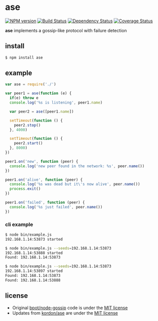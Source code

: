 # ase 

[![NPM version](https://badge.fury.io/js/ase.png)](http://badge.fury.io/js/ase)
[![Build Status](https://secure.travis-ci.org/kordon/ase.png)](http://travis-ci.org/kordon/ase)
[![Dependency Status](https://gemnasium.com/kordon/ase.png)](https://gemnasium.com/kordon/ase)
[![Coverage Status](https://coveralls.io/repos/kordon/ase/badge.png?branch=master)](https://coveralls.io/r/kordon/ase?branch=master)

**ase** implements a gossip-like protocol with failure detection

## install

```bash
$ npm install ase
```

## example

```js
var ase = require('./')

var peer1 = ase(function (e) {
  if(e) throw e
  console.log('%s is listening', peer1.name)

  var peer2 = ase([peer1.name])

  setTimeout(function () {
    peer2.stop()
  }, 4000)

  setTimeout(function () {
    peer2.start()
  }, 8000)
})

peer1.on('new', function (peer) {
  console.log('new peer found in the network: %s', peer.name())
})

peer1.on('alive', function (peer) {
  console.log('%s was dead but it\'s now alive', peer.name())
  process.exit()
})

peer1.on('failed', function (peer) {
  console.log('%s just failed', peer.name())
})
```

### cli example

```sh
$ node bin/example.js
192.168.1.14:53873 started
```
```sh
$ node bin/example.js --seeds=192.168.1.14:53873
192.168.1.14:53888 started
Found: 192.168.1.14:53873
```
```sh
$ node bin/example.js --seeds=192.168.1.14:53873
192.168.1.14:53897 started
Found: 192.168.1.14:53873
Found: 192.168.1.14:53888
```

## license

 * Original [bpot/node-gossip](https://github.com/bpot/node-gossip) code is under the [MIT license](license/bpot)
 * Updates from [kordon/ase](https://github.com/kordon/ase) are under the [MIT license](license/kordon)